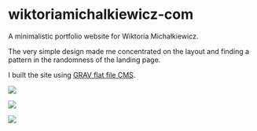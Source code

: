 # wiktoriamichalkiewicz-com

A minimalistic portfolio website for Wiktoria Michałkiewicz.

The very simple design made me concentrated on the layout and finding a pattern in the randomness of the landing page.

I built the site using [GRAV flat file CMS](https://getgrav.org/).


![](http://img.olagjd.com/wiki-land.png)

![](http://img.olagjd.com/wiki-layout.gif)

![](http://img.olagjd.com/wiki-project.gif)

